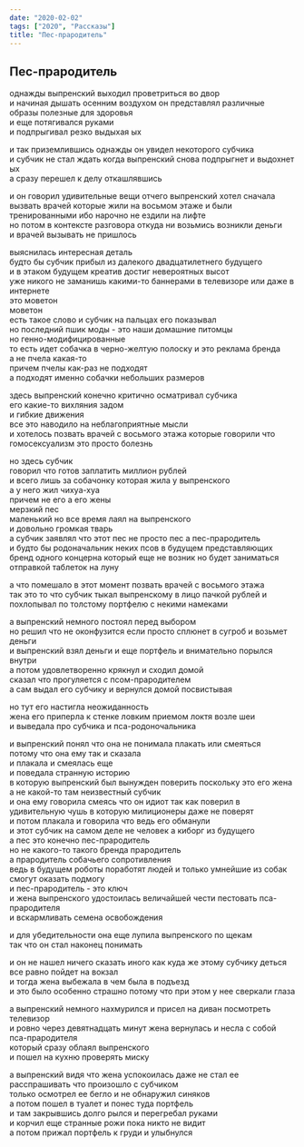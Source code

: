 ```yaml
---
date: "2020-02-02"
tags: ["2020", "Рассказы"]
title: "Пес-прародитель"
---
```


## Пес-прародитель

однажды выпренский выходил проветриться во двор<br>
и начиная дышать осенним воздухом он представлял различные образы полезные для здоровья<br>
и еще потягивался руками<br>
и подпрыгивал резко выдыхая ых<br>

и так приземлившись однажды он увидел некоторого субчика<br>
и субчик не стал ждать когда выпренский снова подпрыгнет и выдохнет ых<br>
а сразу перешел к делу откашлявшись<br>

и он говорил удивительные вещи отчего выпренский хотел сначала вызвать врачей которые жили на восьмом этаже и были тренированными ибо нарочно не ездили на лифте<br>
но потом в контексте разговора откуда ни возьмись возникли деньги <br>
и врачей вызывать не пришлось<br>

выяснилась интересная деталь<br>
будто бы субчик прибыл из далекого двадцатилетнего будущего<br>
и в этаком будущем креатив достиг невероятных высот<br>
уже никого не заманишь какими-то баннерами в телевизоре или даже в интернете<br>
это моветон<br>
моветон<br>
есть такое слово и субчик на пальцах его показывал<br>
но последний пшик моды - это наши домашние питомцы<br>
но генно-модифицированные<br>
то есть идет собачка в черно-желтую полоску и это реклама бренда<br>
а не пчела какая-то<br>
причем пчелы как-раз не подходят<br>
а подходят именно собачки небольших размеров<br>

здесь выпренский конечно критично осматривал субчика<br>
его какие-то вихляния задом<br>
и гибкие движения<br>
все это наводило на неблагоприятные мысли<br>
и хотелось позвать врачей с восьмого этажа которые говорили что гомосексуализм это просто болезнь<br>

но здесь субчик<br>
говорил что готов заплатить миллион рублей<br>
и всего лишь за собачонку которая жила у выпренского<br>
а у него жил чихуа-хуа<br>
причем не его а его жены<br>
мерзкий пес<br>
маленький но все время лаял на выпренского<br>
и довольно громкая тварь<br>
а субчик заявлял что этот пес не просто пес а пес-прародитель<br>
и будто бы родоначальник неких псов в будущем представляющих бренд одного концерна который еще не возник но будет заниматься отправкой таблеток на луну<br>

а что помешало в этот момент позвать врачей с восьмого этажа<br>
так это то что субчик тыкал выпренскому в лицо пачкой рублей и похлопывал по толстому портфелю с некими намеками<br>

а выпренский немного постоял перед выбором<br>
но решил что не оконфузится если просто сплюнет в сугроб и возьмет деньги<br>
и выпренский взял деньги и еще портфель и внимательно порылся внутри<br>
а потом удовлетворенно крякнул и сходил домой<br>
сказал что прогуляется с псом-прародителем<br>
а сам выдал его субчику и вернулся домой посвистывая<br>

но тут его настигла неожиданность <br>
жена его приперла к стенке ловким приемом локтя возле шеи<br>
и выведала про субчика и пса-родоночальника<br>

и выпренский понял что она не понимала плакать или смеяться<br>
потому что она ему так и сказала<br>
и плакала и смеялась еще<br>
и поведала странную историю<br>
в которую выпренский был вынужден поверить поскольку это его жена а не какой-то там неизвестный субчик<br>
и она ему говорила смеясь что он идиот так как поверил в удивительную чушь в которую милиционеры даже не поверят<br>
и потом плакала и говорила что ведь его обманули<br>
и этот субчик на самом деле не человек а киборг из будущего<br>
а пес это конечно пес-прародитель<br>
но не какого-то такого бренда прародитель<br>
а прародитель собачьего сопротивления<br>
ведь в будущем роботы поработят людей и только умнейшие из собак смогут оказать подмогу<br>
и пес-прародитель - это ключ<br>
и жена выпренского удостоилась величайшей чести пестовать пса-прародителя<br>
и вскармливать семена освобождения<br>

и для убедительности она еще лупила выпренского по щекам<br>
так что он стал наконец понимать<br>

и он не нашел ничего сказать иного как куда же этому субчику деться<br>
все равно пойдет на вокзал<br>
и тогда жена выбежала в чем была в подъезд<br>
и это было особенно страшно потому что при этом у нее сверкали глаза<br>

а выпренский немного нахмурился и присел на диван посмотреть телевизор<br>
и ровно через девятнадцать минут жена вернулась и несла с собой пса-прародителя<br>
который сразу облаял выпренского<br>
и пошел на кухню проверять миску<br>

а выпренский видя что жена успокоилась даже не стал ее расспрашивать что произошло с субчиком<br>
только осмотрел ее бегло и не обнаружил синяков<br>
а потом пошел в туалет и понес туда портфель<br>
и там закрывшись долго рылся и перегребал руками<br>
и корчил еще странные рожи пока никто не видит<br>
а потом прижал портфель к груди и улыбнулся<br>
